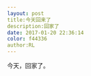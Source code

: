 ```yaml
---
layout: post  
title:今天回来了
description:回家了
date: 2017-01-20 22:36:14
color: f44336
author:RL
---
```

今天，回家了。
